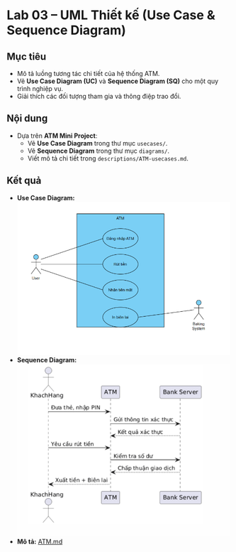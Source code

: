# Lab 03 – UML Thiết kế (Use Case & Sequence Diagram)

## Mục tiêu
- Mô tả luồng tương tác chi tiết của hệ thống ATM.
- Vẽ **Use Case Diagram (UC)** và **Sequence Diagram (SQ)** cho một quy trình nghiệp vụ.
- Giải thích các đối tượng tham gia và thông điệp trao đổi.

## Nội dung
- Dựa trên **ATM Mini Project**:
  - Vẽ **Use Case Diagram** trong thư mục `usecases/`.
  - Vẽ **Sequence Diagram** trong thư mục `diagrams/`.
  - Viết mô tả chi tiết trong `descriptions/ATM-usecases.md`.

## Kết quả
- **Use Case Diagram:** ![](diagrams/usecases.png)  
- **Sequence Diagram:** ![](diagrams/Sequence.png)  
- **Mô tả:** [ATM.md](descriptions/ATM.md)  


